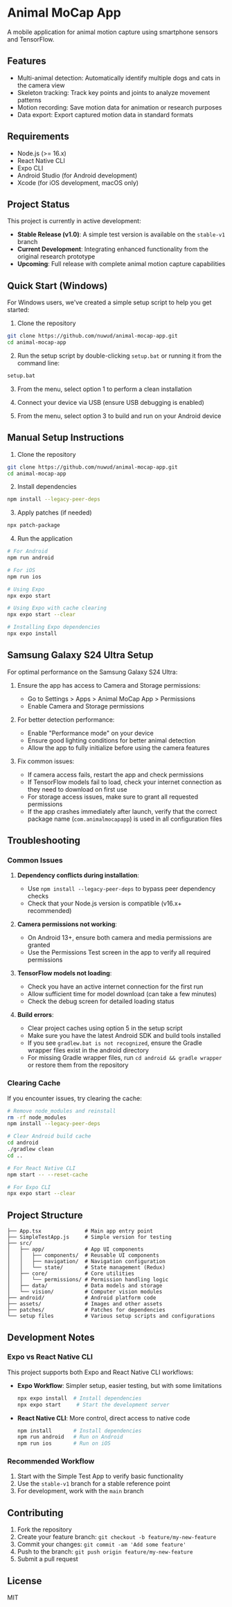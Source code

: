 # Animal MoCap App

A mobile application for animal motion capture using smartphone sensors and TensorFlow.

## Features

- Multi-animal detection: Automatically identify multiple dogs and cats in the camera view
- Skeleton tracking: Track key points and joints to analyze movement patterns
- Motion recording: Save motion data for animation or research purposes
- Data export: Export captured motion data in standard formats

## Requirements

- Node.js (>= 16.x)
- React Native CLI
- Expo CLI
- Android Studio (for Android development)
- Xcode (for iOS development, macOS only)

## Project Status

This project is currently in active development:

- **Stable Release (v1.0)**: A simple test version is available on the `stable-v1` branch
- **Current Development**: Integrating enhanced functionality from the original research prototype
- **Upcoming**: Full release with complete animal motion capture capabilities

## Quick Start (Windows)

For Windows users, we've created a simple setup script to help you get started:

1. Clone the repository
```bash
git clone https://github.com/nuwud/animal-mocap-app.git
cd animal-mocap-app
```

2. Run the setup script by double-clicking `setup.bat` or running it from the command line:
```bash
setup.bat
```

3. From the menu, select option 1 to perform a clean installation

4. Connect your device via USB (ensure USB debugging is enabled)

5. From the menu, select option 3 to build and run on your Android device

## Manual Setup Instructions

1. Clone the repository

```bash
git clone https://github.com/nuwud/animal-mocap-app.git
cd animal-mocap-app
```

2. Install dependencies

```bash
npm install --legacy-peer-deps
```

3. Apply patches (if needed)

```bash
npx patch-package
```

4. Run the application

```bash
# For Android
npm run android

# For iOS
npm run ios

# Using Expo
npx expo start

# Using Expo with cache clearing
npx expo start --clear

# Installing Expo dependencies
npx expo install
```

## Samsung Galaxy S24 Ultra Setup

For optimal performance on the Samsung Galaxy S24 Ultra:

1. Ensure the app has access to Camera and Storage permissions:
   - Go to Settings > Apps > Animal MoCap App > Permissions
   - Enable Camera and Storage permissions

2. For better detection performance:
   - Enable "Performance mode" on your device
   - Ensure good lighting conditions for better animal detection
   - Allow the app to fully initialize before using the camera features

3. Fix common issues:
   - If camera access fails, restart the app and check permissions
   - If TensorFlow models fail to load, check your internet connection as they need to download on first use
   - For storage access issues, make sure to grant all requested permissions
   - If the app crashes immediately after launch, verify that the correct package name (`com.animalmocapapp`) is used in all configuration files

## Troubleshooting

### Common Issues

1. **Dependency conflicts during installation**:
   - Use `npm install --legacy-peer-deps` to bypass peer dependency checks
   - Check that your Node.js version is compatible (v16.x+ recommended)

2. **Camera permissions not working**:
   - On Android 13+, ensure both camera and media permissions are granted
   - Use the Permissions Test screen in the app to verify all required permissions

3. **TensorFlow models not loading**:
   - Check you have an active internet connection for the first run
   - Allow sufficient time for model download (can take a few minutes)
   - Check the debug screen for detailed loading status

4. **Build errors**:
   - Clear project caches using option 5 in the setup script
   - Make sure you have the latest Android SDK and build tools installed
   - If you see `gradlew.bat is not recognized`, ensure the Gradle wrapper files exist in the android directory
   - For missing Gradle wrapper files, run `cd android && gradle wrapper` or restore them from the repository

### Clearing Cache

If you encounter issues, try clearing the cache:

```bash
# Remove node_modules and reinstall
rm -rf node_modules
npm install --legacy-peer-deps

# Clear Android build cache
cd android
./gradlew clean
cd ..

# For React Native CLI
npm start -- --reset-cache

# For Expo CLI
npx expo start --clear
```

## Project Structure

```
├── App.tsx              # Main app entry point
├── SimpleTestApp.js     # Simple version for testing
├── src/
│   ├── app/             # App UI components
│   │   ├── components/  # Reusable UI components
│   │   ├── navigation/  # Navigation configuration
│   │   └── state/       # State management (Redux)
│   ├── core/            # Core utilities
│   │   └── permissions/ # Permission handling logic
│   ├── data/            # Data models and storage
│   └── vision/          # Computer vision modules
├── android/             # Android platform code
├── assets/              # Images and other assets
├── patches/             # Patches for dependencies
└── setup files          # Various setup scripts and configurations
```

## Development Notes

### Expo vs React Native CLI

This project supports both Expo and React Native CLI workflows:

- **Expo Workflow**: Simpler setup, easier testing, but with some limitations
  ```bash
  npx expo install  # Install dependencies
  npx expo start     # Start the development server
  ```

- **React Native CLI**: More control, direct access to native code
  ```bash
  npm install       # Install dependencies
  npm run android   # Run on Android
  npm run ios       # Run on iOS
  ```

### Recommended Workflow

1. Start with the Simple Test App to verify basic functionality
2. Use the `stable-v1` branch for a stable reference point
3. For development, work with the `main` branch

## Contributing

1. Fork the repository
2. Create your feature branch: `git checkout -b feature/my-new-feature`
3. Commit your changes: `git commit -am 'Add some feature'`
4. Push to the branch: `git push origin feature/my-new-feature`
5. Submit a pull request

## License

MIT